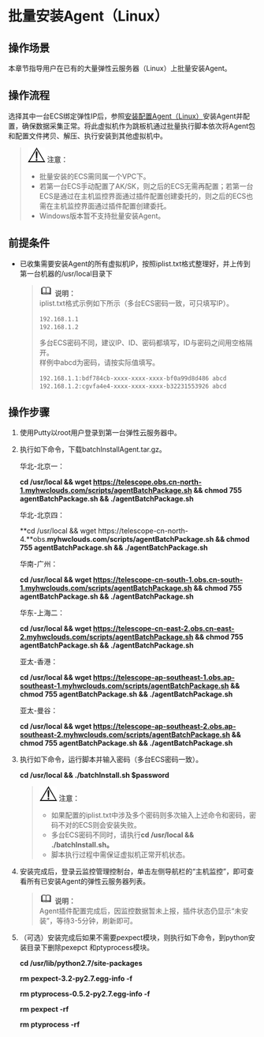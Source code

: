 # 批量安装Agent（Linux）<a name="ZH-CN_TOPIC_0127544062"></a>

## 操作场景<a name="zh-cn_topic_0111157443_section476316142516"></a>

本章节指导用户在已有的大量弹性云服务器（Linux）上批量安装Agent。

## 操作流程<a name="section149797195411"></a>

选择其中一台ECS绑定弹性IP后，参照[安装配置Agent（Linux）](安装配置Agent（Linux）.md)安装Agent并配置，确保数据采集正常。将此虚拟机作为跳板机通过批量执行脚本依次将Agent包和配置文件拷贝、解压、执行安装到其他虚拟机中。

>![](public_sys-resources/icon-notice.gif) **注意：**   
>-   批量安装的ECS需同属一个VPC下。  
>-   若第一台ECS手动配置了AK/SK，则之后的ECS无需再配置；若第一台ECS是通过在主机监控界面通过插件配置创建委托的，则之后的ECS也需在主机监控界面通过插件配置创建委托。  
>-   Windows版本暂不支持批量安装Agent。  

## 前提条件<a name="zh-cn_topic_0111157443_section57291745182517"></a>

-   已收集需要安装Agent的所有虚拟机IP，按照iplist.txt格式整理好，并上传到第一台机器的/usr/local目录下

    >![](public_sys-resources/icon-note.gif) **说明：**   
    >iplist.txt格式示例如下所示（多台ECS密码一致，可只填写IP）。  
    >```  
    >192.168.1.1  
    >192.168.1.2  
    >```  
    >多台ECS密码不同，建议IP、ID、密码都填写，ID与密码之间用空格隔开。  
    >样例中abcd为密码，请按实际值填写。  
    >```  
    >192.168.1.1:bdf784cb-xxxx-xxxx-xxxx-bf0a99d8d486 abcd  
    >192.168.1.2:cgvfa4e4-xxxx-xxxx-xxxx-b32231553926 abcd  
    >```  


## 操作步骤<a name="zh-cn_topic_0111157443_section335374517325"></a>

1.  使用Putty以root用户登录到第一台弹性云服务器中。
2.  执行如下命令，下载batchInstallAgent.tar.gz。

    华北-北京一：

    **cd /usr/local && wget https://telescope.obs.cn-north-1.myhwclouds.com/scripts/agentBatchPackage.sh && chmod 755 agentBatchPackage.sh && ./agentBatchPackage.sh**

    华北-北京四：

    **cd /usr/local && wget https://telescope-cn-north-4.**obs.**myhwclouds.com/scripts/agentBatchPackage.sh && chmod 755 agentBatchPackage.sh && ./agentBatchPackage.sh**

    华南-广州：

    **cd /usr/local && wget https://telescope-cn-south-1.obs.cn-south-1.myhwclouds.com/scripts/agentBatchPackage.sh && chmod 755 agentBatchPackage.sh && ./agentBatchPackage.sh**

    华东-上海二：

    **cd /usr/local && wget https://telescope-cn-east-2.obs.cn-east-2.myhwclouds.com/scripts/agentBatchPackage.sh && chmod 755 agentBatchPackage.sh && ./agentBatchPackage.sh**

    亚太-香港：

    **cd /usr/local && wget https://telescope-ap-southeast-1.obs.ap-southeast-1.myhwclouds.com/scripts/agentBatchPackage.sh && chmod 755 agentBatchPackage.sh && ./agentBatchPackage.sh**

    亚太-曼谷：

    **cd /usr/local && wget https://telescope-ap-southeast-2.obs.ap-southeast-2.myhwclouds.com/scripts/agentBatchPackage.sh && chmod 755 agentBatchPackage.sh && ./agentBatchPackage.sh**

3.  执行如下命令，运行脚本并输入密码（多台ECS密码一致）。

    **cd /usr/local && ./batchInstall.sh $password**

    >![](public_sys-resources/icon-notice.gif) **注意：**   
    >-   如果配置的iplist.txt中涉及多个密码则多次输入上述命令和密码，密码不对的ECS则会安装失败。  
    >-   多台ECS密码不同时，请执行**cd /usr/local && ./batchInstall.sh。**  
    >-   脚本执行过程中需保证虚拟机正常开机状态。  

4.  安装完成后，登录云监控管理控制台，单击左侧导航栏的“主机监控”，即可查看所有已安装Agent的弹性云服务器列表。

    >![](public_sys-resources/icon-note.gif) **说明：**   
    >Agent插件配置完成后，因监控数据暂未上报，插件状态仍显示“未安装”，等待3-5分钟，刷新即可。  

5.  （可选）安装完成后如果不需要pexpect模块，则执行如下命令，到python安装目录下删除pexepct 和ptyprocess模块。

    **cd /usr/lib/python2.7/site-packages**

    **rm pexpect-3.2-py2.7.egg-info -f**

    **rm ptyprocess-0.5.2-py2.7.egg-info -f**

    **rm pexpect -rf**

    **rm ptyprocess -rf**


